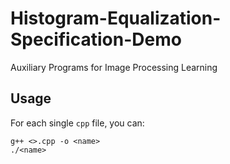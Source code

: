 # Histogram-Equalization-Specification-Demo
Auxiliary Programs for Image Processing Learning

## Usage

For each single `cpp` file, you can:

```shell
g++ <>.cpp -o <name>
./<name>
```
